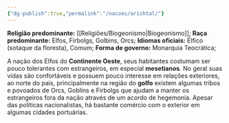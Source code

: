 ```yaml
---
{"dg-publish":true,"permalink":"/nacoes/arishtal/"}
---
```


 __Religião predominante:__ [[Religiões/Biogeonismo\|Biogeonismo]];
 __Raça predominante:__ Elfos, Firbolgs, Golbins, Orcs;
 __Idiomas oficiais:__ Élfico (sotaque da floresta), Comum;
 __Forma de governo:__ Monarquia Teocrática;

A nação dos Elfos do **Continente Oeste**, seus habitantes costumam ser pouco tolerantes com estrangeiros, em especial **mesetianos**. No geral suas vidas são confortáveis e possuem pouco interesse em relações exteriores, ao norte do país, principalmente na região do **golfo** existem algumas tribos e povoados de Orcs, Goblins e Firbolgs que ajudam a manter os estrangeiros fora da nação através de um acordo de hegemonia. Apesar das políticas nacionalistas, há bastante comércio com o exterior em algumas cidades portuárias. 